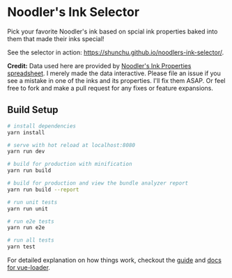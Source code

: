 # Noodler's Ink Selector

Pick your favorite Noodler's ink based on spcial ink properties baked into them that made their inks special!

See the selector in action: https://shunchu.github.io/noodlers-ink-selector/.

**Credit:** Data used here are provided by [Noodler's Ink Properties spreadsheet](http://noodlersink.com/noodlers-ink-properties/).
I merely made the data interactive. Please file an issue if you see a mistake in one of the inks and its properties. I'll fix them ASAP. 
Or feel free to fork and make a pull request for any fixes or feature expansions. 

## Build Setup

``` bash
# install dependencies
yarn install

# serve with hot reload at localhost:8080
yarn run dev

# build for production with minification
yarn run build

# build for production and view the bundle analyzer report
yarn run build --report

# run unit tests
yarn run unit

# run e2e tests
yarn run e2e

# run all tests
yarn test
```

For detailed explanation on how things work, checkout the [guide](http://vuejs-templates.github.io/webpack/) and [docs for vue-loader](http://vuejs.github.io/vue-loader).
